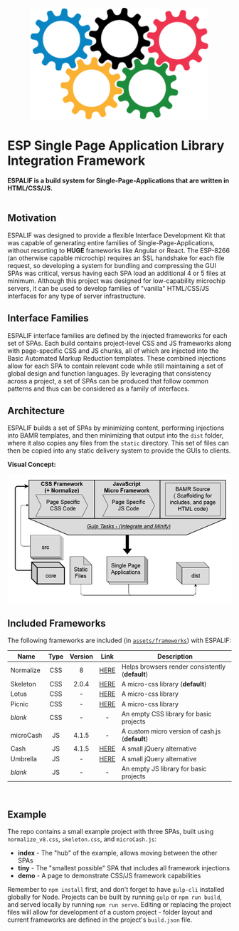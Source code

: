 <p align="center">
    <img
      alt="ESPALIF"
      src="assets/espalif.png"
      width="400"
    />
</p>

# ESP Single Page Application Library Integration Framework
**ESPALIF is a build system for Single-Page-Applications that are written in HTML/CSS/JS.**
<br><br>

## Motivation
ESPALIF was designed to provide a flexible Interface Development Kit that was capable of generating entire families of Single-Page-Applications, without resorting to **HUGE** frameworks like Angular or React. The ESP-8266 (an otherwise capable microchip) requires an SSL handshake for each file request, so developing a system for bundling and compressing the GUI SPAs was critical, versus having each SPA load an additional 4 or 5 files at minimum. Although this project was designed for low-capability microchip servers, it can be used to develop families of "vanilla" HTML/CSS/JS interfaces for any type of server infrastructure.

## Interface Families
ESPALIF interface families are defined by the injected frameworks for each set of SPAs. Each build contains project-level CSS and JS frameworks along with page-specific CSS and JS chunks, all of which are injected into the Basic Automated Markup Reduction templates. These combined injections allow for each SPA to contain relevant code while still maintaining a set of global design and function languages. By leveraging that consistency across a project, a set of SPAs can be produced that follow common patterns and thus can be considered as a family of interfaces.

## Architecture
ESPALIF builds a set of SPAs by minimizing content, performing injections into BAMR templates, and then minimizing that output into the `dist` folder, where it also copies any files from the `static` directory. This set of files can then be copied into any static delivery system to provide the GUIs to clients.

**Visual Concept:**
<p align="center">
    <img
      alt="Architecture"
      src="assets/arch.png"
    />
</p>

## Included Frameworks
The following frameworks are included (in [`assets/frameworks`](./assets/frameworks)) with ESPALIF:

| Name | Type | Version | Link | Description |
| --- | :---: | :---: | :---: | --- |
| Normalize | CSS | 8 | [HERE](https://necolas.github.io/normalize.css/) | Helps browsers render consistently (**default**) |
| Skeleton | CSS | 2.0.4 | [HERE](http://getskeleton.com/) | A micro-css library (**default**) |
| Lotus | CSS | - | [HERE](https://goatslacker.github.io/lotus.css/) | A micro-css library |
| Picnic | CSS | - | [HERE](https://picnicss.com/) | A micro-css library |
| *blank* | CSS | - | - | An empty CSS library for basic projects |
| microCash | JS | 4.1.5 | - | A custom micro version of cash.js (**default**) |
| Cash | JS | 4.1.5 | [HERE](https://github.com/kenwheeler/cash) | A small jQuery alternative |
| Umbrella | JS | - | [HERE](https://github.com/franciscop/umbrella) | A small jQuery alternative |
| *blank* | JS | - | - | An empty JS library for basic projects |

<br>

## Example
The repo contains a small example project with three SPAs, built using `normalize_v8.css`, `skeleton.css`, and `microCash.js`:
 - **index** - The "hub" of the example, allows moving between the other SPAs
 - **tiny** - The "smallest possible" SPA that includes all framework injections
 - **demo** - A page to demonstrate CSS/JS framework capabilities

Remember to `npm install` first, and don't forget to have `gulp-cli` installed globally for Node. Projects can be built by running `gulp` or `npm run build`, and served locally by running `npm run serve`. Editing or replacing the project files will allow for development of a custom project - folder layout and current frameworks are defined in the project's `build.json` file.
